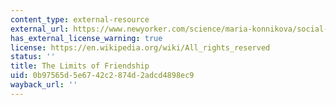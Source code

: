 ```yaml
---
content_type: external-resource
external_url: https://www.newyorker.com/science/maria-konnikova/social-media-affect-math-dunbar-number-friendships
has_external_license_warning: true
license: https://en.wikipedia.org/wiki/All_rights_reserved
status: ''
title: The Limits of Friendship
uid: 0b97565d-5e67-42c2-874d-2adcd4898ec9
wayback_url: ''
---
```

